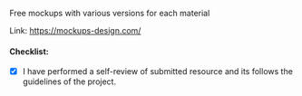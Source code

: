 Free mockups with various versions for each material

Link: https://mockups-design.com/

#### Checklist:

- [x] I have performed a self-review of submitted resource and its follows the guidelines of the project.

